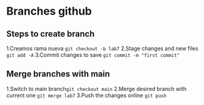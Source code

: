 # Branches github

## Steps to create branch

1.Creamos rama nueva `git checkout -b lab7`
2.Stage changes and new files `git add -A`
3.Commit changes to save `git commit -m "first commit"`

## Merge branches with main

1.Switch to main branch`git checkout main`
2.Merge desired branch with current one `git merge lab7`
3.Push the changes online `git push`
